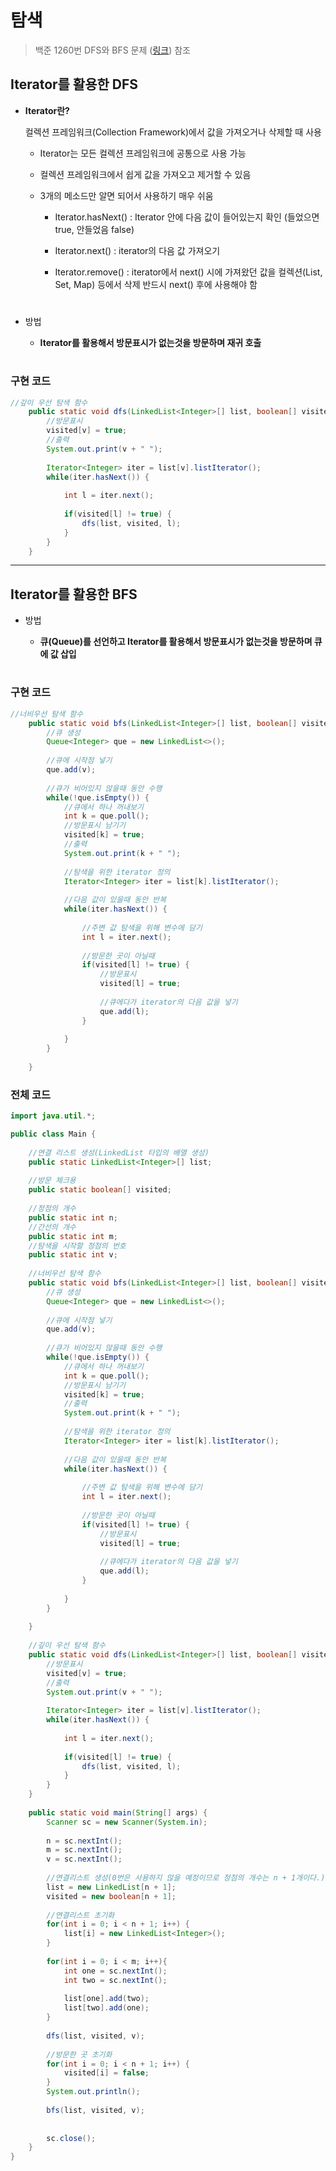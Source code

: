#  탐색

> 백준 1260번 DFS와 BFS 문제 ([링크](https://www.acmicpc.net/problem/1260)) 참조

## **Iterator를 활용한 DFS**
* **Iterator란?** 

    컬렉션 프레임워크(Collection Framework)에서 값을 가져오거나 삭제할 때 사용

    * Iterator는 모든 컬렉션 프레임워크에 공통으로 사용 가능

    * 컬렉션 프레임워크에서 쉽게 값을 가져오고 제거할 수 있음

    * 3개의 메소드만 알면 되어서 사용하기 매우 쉬움

        * Iterator.hasNext() : Iterator 안에 다음 값이 들어있는지 확인 (들었으면 true, 안들었음 false)

        * Iterator.next() : iterator의 다음 값 가져오기

        * Iterator.remove() : iterator에서 next() 시에 가져왔던 값을 컬렉션(List, Set, Map) 등에서 삭제 반드시 next() 후에 사용해야 함
  #   
* 방법 
    * **Iterator를 활용해서 방문표시가 없는것을 방문하며 재귀 호출**
    #

### 구현 코드 
```java
//깊이 우선 탐색 함수 
	public static void dfs(LinkedList<Integer>[] list, boolean[] visited, int v) {
		//방문표시 
		visited[v] = true;
		//출력 
		System.out.print(v + " ");
		
		Iterator<Integer> iter = list[v].listIterator();
		while(iter.hasNext()) {
			
			int l = iter.next();
			
			if(visited[l] != true) {
				dfs(list, visited, l);
			}
		}
	}
```

<hr/>

## **Iterator를 활용한 BFS**

* 방법 
    
    *  **큐(Queue)를 선언하고 Iterator를 활용해서 방문표시가 없는것을 방문하며 큐에 값 삽입**
    #

### 구현 코드 
```java
//너비우선 탐색 함수 
	public static void bfs(LinkedList<Integer>[] list, boolean[] visited, int v) {
		//큐 생성 
		Queue<Integer> que = new LinkedList<>();
		
		//큐에 시작점 넣기 
		que.add(v);
		
		//큐가 비어있지 않을때 동안 수행 
		while(!que.isEmpty()) {
			//큐에서 하나 꺼내보기 
			int k = que.poll();
			//방문표시 남기기 
			visited[k] = true;
			//출력 
			System.out.print(k + " ");
			
			//탐색을 위한 iterator 정의 
			Iterator<Integer> iter = list[k].listIterator();
			
			//다음 값이 있을때 동안 반복
			while(iter.hasNext()) {
				
				//주변 값 탐색을 위해 변수에 담기 
				int l = iter.next();
				
				//방문한 곳이 아닐때
				if(visited[l] != true) {
					//방문표시 
					visited[l] = true;
					
					//큐에다가 iterator의 다음 값을 넣기 
					que.add(l);
				}
				
			}
		}
		
	}
```

### 전체 코드 
```java
import java.util.*;

public class Main {
	
	//연결 리스트 생성(LinkedList 타입의 배열 생성) 
	public static LinkedList<Integer>[] list;
	
	//방문 체크용 
	public static boolean[] visited;
	
	//정점의 개수
	public static int n;
	//간선의 개수
	public static int m;
	//탐색을 시작할 정점의 번호
	public static int v;
	
	//너비우선 탐색 함수 
	public static void bfs(LinkedList<Integer>[] list, boolean[] visited, int v) {
		//큐 생성 
		Queue<Integer> que = new LinkedList<>();
		
		//큐에 시작점 넣기 
		que.add(v);
		
		//큐가 비어있지 않을때 동안 수행 
		while(!que.isEmpty()) {
			//큐에서 하나 꺼내보기 
			int k = que.poll();
			//방문표시 남기기 
			visited[k] = true;
			//출력 
			System.out.print(k + " ");
			
			//탐색을 위한 iterator 정의 
			Iterator<Integer> iter = list[k].listIterator();
			
			//다음 값이 있을때 동안 반복
			while(iter.hasNext()) {
				
				//주변 값 탐색을 위해 변수에 담기 
				int l = iter.next();
				
				//방문한 곳이 아닐때
				if(visited[l] != true) {
					//방문표시 
					visited[l] = true;
					
					//큐에다가 iterator의 다음 값을 넣기 
					que.add(l);
				}
				
			}
		}
		
	}
	
	//깊이 우선 탐색 함수 
	public static void dfs(LinkedList<Integer>[] list, boolean[] visited, int v) {
		//방문표시 
		visited[v] = true;
		//출력 
		System.out.print(v + " ");
		
		Iterator<Integer> iter = list[v].listIterator();
		while(iter.hasNext()) {
			
			int l = iter.next();
			
			if(visited[l] != true) {
				dfs(list, visited, l);
			}
		}
	}
	
	public static void main(String[] args) {
		Scanner sc = new Scanner(System.in);
		
		n = sc.nextInt();
		m = sc.nextInt();
		v = sc.nextInt();
		
		//연결리스트 생성(0번은 사용하지 않을 예정이므로 정점의 개수는 n + 1개이다.)
		list = new LinkedList[n + 1];
		visited = new boolean[n + 1];
		
		//연결리스트 초기화 
		for(int i = 0; i < n + 1; i++) {
			list[i] = new LinkedList<Integer>();
		}
		
		for(int i = 0; i < m; i++){
			int one = sc.nextInt();
			int two = sc.nextInt();
			
			list[one].add(two);
			list[two].add(one);
		}
		
		dfs(list, visited, v);
		
		//방문한 곳 초기화 
		for(int i = 0; i < n + 1; i++) {
			visited[i] = false; 
		}
		System.out.println();
		
		bfs(list, visited, v);
		
		
		sc.close();
	}
}

```





